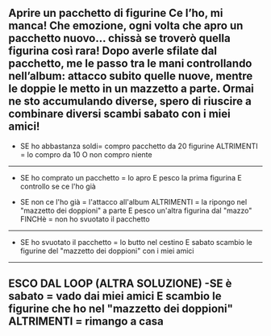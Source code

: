 

Aprire un pacchetto di figurine
Ce l’ho, mi manca!
Che emozione, ogni volta che apro un pacchetto nuovo... chissà se troverò quella figurina così rara!
Dopo averle sfilate dal pacchetto, me le passo tra le mani controllando nell’album: attacco subito quelle nuove, mentre le doppie le metto in un mazzetto a parte. Ormai ne sto accumulando diverse, spero di riuscire a combinare diversi scambi sabato con i miei amici! 
----------------------------------------------------------------------

- SE ho abbastanza soldi= compro pacchetto da 20 figurine 
             ALTRIMENTI = lo compro da 10 O non compro niente 
-----------------------------------------------------------------------

- SE ho comprato un pacchetto = lo apro E pesco la prima figurina E controllo se ce l'ho già

- SE non ce l'ho già = l'attacco all'album
          ALTRIMENTI = la ripongo nel "mazzetto dei doppioni" a parte E pesco un'altra figurina dal "mazzo"
              FINCHè = non ho svuotato il pacchetto

---------------------------------------------------------------------------
- SE ho svuotato il pacchetto = lo butto nel cestino E sabato scambio le figurine del "mazzetto dei doppioni" con i miei amici
---------------------------------------------------------------------------

ESCO DAL LOOP (ALTRA SOLUZIONE)
-SE è sabato = vado dai miei amici E scambio le figurine che ho nel "mazzetto dei doppioni" 
  ALTRIMENTI = rimango a casa 
---------------------------------------------------------------------------